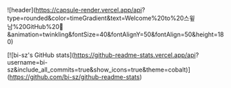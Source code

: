 ![header](https://capsule-render.vercel.app/api?
type=rounded&color=timeGradient&text=Welcome%20to%20스윞남%20GitHub%20👋
&animation=twinkling&fontSize=40&fontAlignY=50&fontAlign=50&height=180)

[![bi-sz's GitHub stats](https://github-readme-stats.vercel.app/api?
username=bi-sz&include_all_commits=true&show_icons=true&theme=cobalt)]
(https://github.com/bi-sz/github-readme-stats)

